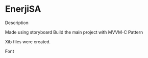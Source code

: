 # EnerjiSA

Description

Made using storyboard Build the main project with MVVM-C Pattern

Xib files were created.

Font
